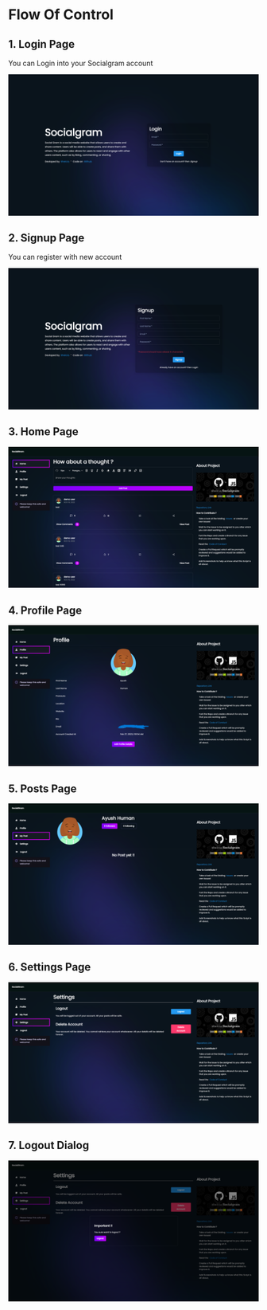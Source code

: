 # Flow Of Control

## 1. Login Page

You can Login into your Socialgram account

<img src="assets/imgs/1.png"/>

## 2. Signup Page

You can register with new account

<img src="assets/imgs/2.png"/>

## 3. Home Page

<img src="assets/imgs/3.png"/>

## 4. Profile Page

<img src="assets/imgs/4.png"/>

## 5. Posts Page

<img src="assets/imgs/5.png"/>

## 6. Settings Page

<img src="assets/imgs/6.png"/>

## 7. Logout Dialog

<img src="assets/imgs/7.png"/>